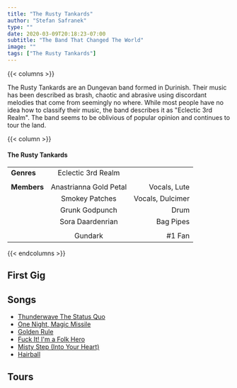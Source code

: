 ```yaml
---
title: "The Rusty Tankards"
author: "Stefan Safranek"
type: ""
date: 2020-03-09T20:18:23-07:00
subtitle: "The Band That Changed The World"
image: ""
tags: ["The Rusty Tankards"]
---
```



{{< columns >}}

The Rusty Tankards are an Dungevan band formed in Durinish. Their music has been described as brash, chaotic and abrasive using discordant melodies that come from seemingly no where. While most people have no idea how to classify their music, the band describes it as "Eclectic 3rd Realm". The band seems to be oblivious of popular opinion and continues to tour the land.

{{< column >}}

<div class="description-table">

#### The Rusty Tankards

|                |                        |                  |
| -------------- |:----------------------:| ----------------:|
| <b>Genres</b>  | Eclectic 3rd Realm     |                  |
|                |                        |                  |
| <b>Members</b> | Anastrianna Gold Petal | Vocals, Lute     |
|                | Smokey Patches         | Vocals, Dulcimer |
|                | Grunk Godpunch         | Drum             |
|                | Sora Daardenrian       | Bag Pipes        |
|                |                        |                  |
|                | Gundark                | #1 Fan           |

</div>

{{< endcolumns >}}


## First Gig


## Songs
 - [Thunderwave The Status Quo](/worlds/the-rusty-tankards/songs/thunderwave-the-status-quo)
 - [One Night, Magic Missile](/worlds/the-rusty-tankards/songs/one-night-magic-missile)
 - [Golden Rule](/worlds/the-rusty-tankards/songs/golden-rule)
 - [Fuck It! I'm a Folk Hero](/worlds/the-rusty-tankards/songs/fuck-it-im-a-folk-hero)
 - [Misty Step (Into Your Heart)](/worlds/the-rusty-tankards/songs/misty-step-into-your-heart)
 - [Hairball](/worlds/the-rusty-tankards/songs/hairball)

## Tours
